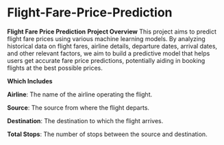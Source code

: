 # Flight-Fare-Price-Prediction
**Flight Fare Price Prediction**
**Project Overview**
This project aims to predict flight fare prices using various machine learning models. By analyzing historical data on flight fares, airline details, departure dates, arrival dates, and other relevant factors, we aim to build a predictive model that helps users get accurate fare price predictions, potentially aiding in booking flights at the best possible prices.

**Which Includes**

**Airline**: The name of the airline operating the flight.

**Source**: The source from where the flight departs.

**Destination**: The destination to which the flight arrives.

**Total Stops**: The number of stops between the source and destination.
